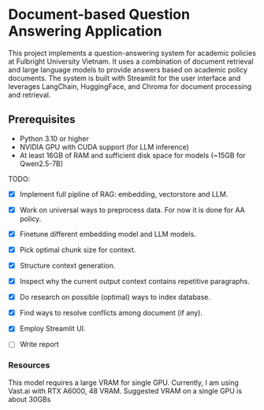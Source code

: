 # Document-based Question Answering Application
This project implements a question-answering system for academic policies at Fulbright University Vietnam. It uses a combination of document retrieval and large language models to provide answers based on academic policy documents. The system is built with Streamlit for the user interface and leverages LangChain, HuggingFace, and Chroma for document processing and retrieval.


## Prerequisites
- Python 3.10 or higher
- NVIDIA GPU with CUDA support (for LLM inference)
- At least 16GB of RAM and sufficient disk space for models (~15GB for Qwen2.5-7B)

TODO:
- [x] Implement full pipline of RAG: embedding, vectorstore and LLM.
- [x] Work on universal ways to preprocess data. For now it is done for AA policy.
- [x] Finetune different embedding model and LLM models.
- [x] Pick optimal chunk size for context.
- [x] Structure context generation.
- [x] Inspect why the current output context contains repetitive paragraphs.
- [x] Do research on possible (optimal) ways to index database.
- [x] Find ways to resolve conflicts among document (if any).
- [x] Employ Streamlit UI.
- [ ] Write report


### Resources

This model requires a large VRAM for single GPU. Currently, I am using Vast.ai with RTX A6000, 48 VRAM. Suggested VRAM on a single GPU is about 30GBs

